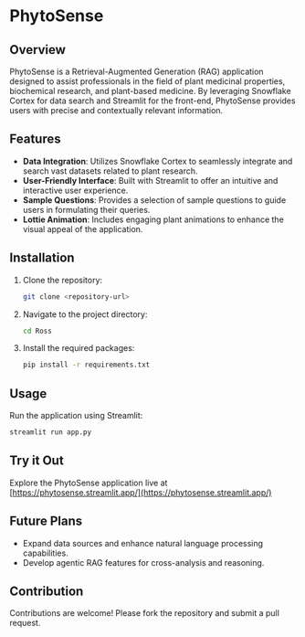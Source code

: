 # PhytoSense

## Overview
PhytoSense is a Retrieval-Augmented Generation (RAG) application designed to assist professionals in the field of plant medicinal properties, biochemical research, and plant-based medicine. By leveraging Snowflake Cortex for data search and Streamlit for the front-end, PhytoSense provides users with precise and contextually relevant information.

## Features
- **Data Integration**: Utilizes Snowflake Cortex to seamlessly integrate and search vast datasets related to plant research.
- **User-Friendly Interface**: Built with Streamlit to offer an intuitive and interactive user experience.
- **Sample Questions**: Provides a selection of sample questions to guide users in formulating their queries.
- **Lottie Animation**: Includes engaging plant animations to enhance the visual appeal of the application.

## Installation
1. Clone the repository:
   ```bash
   git clone <repository-url>
   ```
2. Navigate to the project directory:
   ```bash
   cd Ross
   ```
3. Install the required packages:
   ```bash
   pip install -r requirements.txt
   ```

## Usage
Run the application using Streamlit:
```bash
streamlit run app.py
```

## Try it Out
Explore the PhytoSense application live at [https://phytosense.streamlit.app/](https://phytosense.streamlit.app/)

## Future Plans
- Expand data sources and enhance natural language processing capabilities.
- Develop agentic RAG features for cross-analysis and reasoning.

## Contribution
Contributions are welcome! Please fork the repository and submit a pull request.
